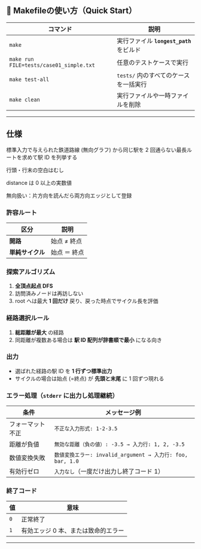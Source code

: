 ## 🔧 Makefileの使い方（Quick Start）


| コマンド                                | 説明                                                         |
|----------------------------------------|--------------------------------------------------------------|
| `make`                                 | 実行ファイル **`longest_path`** をビルド                     |
| `make run FILE=tests/case01_simple.txt`| 任意のテストケースで実行                                     |
| `make test-all`                        | `tests/` 内のすべてのケースを一括実行                        |
| `make clean`                           | 実行ファイルや一時ファイルを削除                              |

---

## 仕様
標準入力で与えられた鉄道路線 (無向グラフ) から同じ駅を 2 回通らない最長ルートを求めて駅 ID を列挙する

行頭・行末の空白はむし

distance は 0 以上の実数値

無向扱い：片方向を読んだら両方向エッジとして登録

### 許容ルート

| 区分           | 説明                                                         |
|----------------|--------------------------------------------------------------|
| **開路**       | 始点 ≠ 終点                                                  |
| **単純サイクル** | 始点 ＝ 終点       |

### 探索アルゴリズム

1. **全頂点起点 DFS**  
3. 訪問済みノードは再訪しない  
4. root へは最大 **1 回だけ** 戻り、戻った時点でサイクル長を評価

### 経路選択ルール
1. **総距離が最大** の経路  
2. 同距離が複数ある場合は **駅 ID 配列が辞書順で最小** になる向き
### 出力

- 選ばれた経路の駅 ID を **1 行ずつ標準出力**  
- サイクルの場合は始点 (=終点) が **先頭と末尾** に 1 回ずつ現れる

### エラー処理（`stderr` に出力し処理継続）

| 条件            | メッセージ例                                                     |
|-----------------|------------------------------------------------------------------|
| フォーマット不正 | `不正な入力形式: 1-2-3.5`                                        |
| 距離が負値       | `無効な距離（負の値）: -3.5 → 入力行: 1, 2, -3.5`                 |
| 数値変換失敗     | `数値変換エラー: invalid_argument → 入力行: foo, bar, 1.0`         |
| 有効行ゼロ       | `入力なし`（一度だけ出力し終了コード 1）                           |

### 終了コード

| 値 | 意味                                   |
|----|----------------------------------------|
| `0` | 正常終了                               |
| `1` | 有効エッジ 0 本、または致命的エラー     |

---
